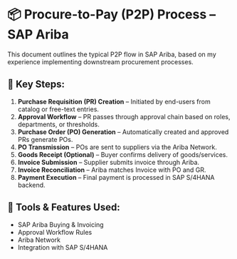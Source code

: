 # 📦 Procure-to-Pay (P2P) Process – SAP Ariba

This document outlines the typical P2P flow in SAP Ariba, based on my experience implementing downstream procurement processes.

## 🔄 Key Steps:

1. **Purchase Requisition (PR) Creation** – Initiated by end-users from catalog or free-text entries.
2. **Approval Workflow** – PR passes through approval chain based on roles, departments, or thresholds.
3. **Purchase Order (PO) Generation** – Automatically created and approved PRs generate POs.
4. **PO Transmission** – POs are sent to suppliers via the Ariba Network.
5. **Goods Receipt (Optional)** – Buyer confirms delivery of goods/services.
6. **Invoice Submission** – Supplier submits invoice through Ariba.
7. **Invoice Reconciliation** – Ariba matches Invoice with PO and GR.
8. **Payment Execution** – Final payment is processed in SAP S/4HANA backend.

## 🔧 Tools & Features Used:

- SAP Ariba Buying & Invoicing
- Approval Workflow Rules
- Ariba Network
- Integration with SAP S/4HANA
